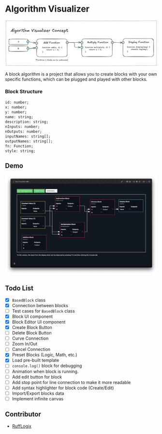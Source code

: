 # Algorithm Visualizer

![Concept](./public/images/concept.png)

A block algorithm is a project that allows you to create blocks with your own specific functions, which can be plugged and played with other blocks.

### Block Structure

```
id: number;
x: number;
y: number;
name: string;
description: string;
nInputs: number;
nOutputs: number;
inputNames: string[];
outputNames: string[];
fn: Function;
style: string;
```

## Demo

![Demo](./public/images/demo.png)

## Todo List

- [x] `BasedBlock` class
- [x] Connection between blocks
- [ ] Test cases for `BasedBlock` class
- [x] Block UI component
- [x] Block Editor UI component
- [x] Create Block Button
- [ ] Delete Block Button
- [ ] Curve Connection
- [ ] Zoom In/Out
- [ ] Cancel Connection
- [x] Preset Blocks (Logic, Math, etc.)
- [x] Load pre-built template
- [ ] `console.log()` block for debugging
- [ ] Animation when block is running.
- [ ] Add edit button for block
- [ ] Add stop point for line connection to make it more readable
- [ ] Add syntax highlighter for block code (Create/Edit)
- [ ] Import/Export blocks data
- [ ] Implement infinite canvas

## Contributor

- [RuffLogix](https://www.github.com/rufflogix)
